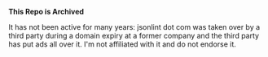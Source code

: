 **This Repo is Archived**

It has not been active for many years: jsonlint dot com was taken over by a third party during a domain expiry at a former company and the third party has put ads all over it. I'm not affiliated with it and do not endorse it.
